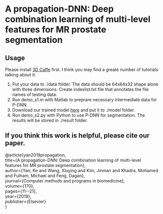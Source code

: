 # A propagation-DNN: Deep combination learning of multi-level features for MR prostate segmentation

## Usage
Please install [3D Caffe](https://au.mathworks.com/matlabcentral/answers/522143-regarding-adding-new-axis-to-the-array) first. I think you may find a greate number of tutorials talking about it.

1. Put your data to ./data folder. The data should be 64x64x32 shape alone with three dimensions. Create indexlist.txt file that annotates the file names of testing data.
2. Run demo_s1.m with Matlab to preprare necessary intermediate data for P-DNN.
3. Download our trained model [here](https://drive.google.com/open?id=1-Zu5-6CDbdDjrMc47SJTF3cv5FUYNcHW) and put it to ./model folder.
4. Run demo_s2.py with Python to use P-DNN for segmentation. The results will be stored in ./result folder.

## If you think this work is helpful, please cite our paper.

@article{yan2019propagation,  
  title={A propagation-DNN: Deep combination learning of multi-level features for MR prostate segmentation},  
  author={Yan, Ke and Wang, Xiuying and Kim, Jinman and Khadra, Mohamed and Fulham, Michael and Feng, Dagan},  
  journal={Computer methods and programs in biomedicine},  
  volume={170},  
  pages={11--21},  
  year={2019},  
  publisher={Elsevier}  
}
